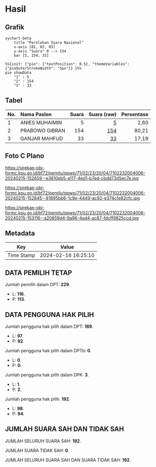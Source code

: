 # Hasil

## Grafik

```mermaid
xychart-beta
    title "Perolehan Suara Nasional"
    x-axis [01, 02, 03]
    y-axis "Suara" 0 --> 154
    bar [5, 154, 33]
```

```mermaid
%%{init: {"pie": {"textPosition": 0.5}, "themeVariables": {"pieOuterStrokeWidth": "5px"}} }%%
pie showData
    "1" : 5
    "2" : 154
    "3" : 33
```

## Tabel

| No. | Nama Paslon    | Suara | Suara (raw) | Persentase |
|:--- |:-------------- | -----:| -----------:| ----------:|
| 1   | ANIES MUHAIMIN | 5     | [5][p-1]    | 2,60       |
| 2   | PRABOWO GIBRAN | 154   | [154][p-2]  | 80,21      |
| 3   | GANJAR MAHFUD  | 33    | [33][p-3]   | 17,19      |


[p-1]: https://github.com/gigit-pemilu/pemilu-2024/blob/main/pilpres/hitung-suara/sub/71-sulawesi-utara/sub/02-minahasa/sub/23-mandolang/sub/2004-tateli-weru/sub/006-tps/sub/paslon-1.txt
[p-2]: https://github.com/gigit-pemilu/pemilu-2024/blob/main/pilpres/hitung-suara/sub/71-sulawesi-utara/sub/02-minahasa/sub/23-mandolang/sub/2004-tateli-weru/sub/006-tps/sub/paslon-2.txt
[p-3]: https://github.com/gigit-pemilu/pemilu-2024/blob/main/pilpres/hitung-suara/sub/71-sulawesi-utara/sub/02-minahasa/sub/23-mandolang/sub/2004-tateli-weru/sub/006-tps/sub/paslon-3.txt

## Foto C Plano

https://sirekap-obj-formc.kpu.go.id/bf72/pemilu/ppwp/71/02/23/20/04/7102232004006-20240215-152659--e3610eb5-a117-4ed1-b7ed-cbdd73d5ec7e.jpg

https://sirekap-obj-formc.kpu.go.id/bf72/pemilu/ppwp/71/02/23/20/04/7102232004006-20240215-152845--81895bb6-1c9e-4449-ac92-e374c1e82cfc.jpg

https://sirekap-obj-formc.kpu.go.id/bf72/pemilu/ppwp/71/02/23/20/04/7102232004006-20240215-153116--a20859d4-9a96-4ed4-ac87-fdcff9825ccd.jpg


## Metadata

| Key        | Value               |
| ---------- | ------------------- |
| Time Stamp | 2024-02-16 16:25:10 |


## DATA PEMILIH TETAP

Jumlah pemilih dalam DPT: **229**.
 * L: **116**.
 * P: **113**.

## DATA PENGGUNA HAK PILIH

Jumlah pengguna hak pilih dalam DPT: **189**.
 * L: **97**.
 * P: **92**.

Jumlah pengguna hak pilih dalam DPTb: **0**.
 * L: **0**.
 * P: **0**.

Jumlah pengguna hak pilih dalam DPK: **3**.
 * L: **1**.
 * P: **2**.

Jumlah pengguna hak pilih: **192**.
 * L: **98**.
 * P: **94**.

## JUMLAH SUARA SAH DAN TIDAK SAH

JUMLAH SELURUH SUARA SAH: **192**.

JUMLAH SUARA TIDAK SAH: **0**.

JUMLAH SELURUH SUARA SAH DAN SUARA TIDAK SAH: **192**.


